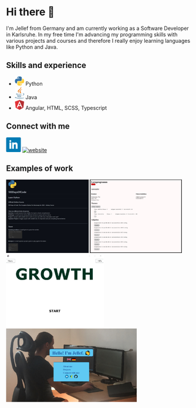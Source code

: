 # Hi there 👋

I'm Jellef from Germany and am currently working as a Software Developer in Karlsruhe. In my free time I'm advancing my programming skills with various projects and courses and therefore I really enjoy learning languages like Python and Java.


## Skills and experience
* <img src= "https://github.com/JellefAbbenseth/JellefAbbenseth/blob/main/src/assets/logos/python_logo.png" width = 25> Python
* <img src= "https://github.com/JellefAbbenseth/JellefAbbenseth/blob/main/src/assets/logos/java_logo.png" width = 25> Java
* <img src= "https://github.com/JellefAbbenseth/JellefAbbenseth/blob/main/src/assets/logos/angular_logo.png" width = 25>  Angular, HTML, SCSS, Typescript

## Connect with me

[<img src='https://github.com/JellefAbbenseth/JellefAbbenseth/blob/main/src/assets/logos/linkedin_logo.png' alt='linkedin' height='40'>](https://www.linkedin.com/in/jellef-abbenseth/)
[<img src='https://cdn4.iconfinder.com/data/icons/social-media-logos-6/512/92-icloud-512.png' alt='website' height='40'>](https://jellefabbenseth.github.io/JellefAbbenseth/) 

## Examples of work
[<img src="https://github.com/JellefAbbenseth/100DaysOfCode/blob/main/Pictures/Readme%20Teaser.jpg" height="200" />](https://github.com/JellefAbbenseth/100DaysOfCode)
[<img src="https://github.com/JellefAbbenseth/JellefAbbenseth/blob/main/src/assets/project-photos/Home_User.jpg" height="200" />](https://github.com/JellefAbbenseth/schoolProject)
[<img src="https://github.com/JellefAbbenseth/Software-playground/blob/main/Intermediate/Java/GrowthV2/Dokumentation/Bilder/Startbildschirm_ohneSpielstand.jpg" height="200" />](https://github.com/JellefAbbenseth/Software-playground/tree/main/Intermediate/Java/GrowthV2)
[<img src="https://github.com/JellefAbbenseth/JellefAbbenseth/blob/main/src/assets/project-photos/portfolio_mainpage.jpg" height="200" />](https://jellefabbenseth.github.io/JellefAbbenseth/)

<!--
## Overview
[![Anurag's_github_stats](https://github-readme-stats.vercel.app/api?username=JellefAbbenseth)](https://github.com/anuraghazra/github-readme-stats)
[![Top Langs](https://github-readme-stats.vercel.app/api/top-langs/?username=JellefAbbenseth&layout=compact)](https://github.com/anuraghazra/github-readme-stats)
-->

